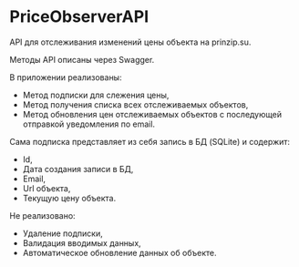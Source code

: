 # PriceObserverAPI
API для отслеживания изменений цены объекта на prinzip.su.

Методы API описаны через Swagger.

В приложении реализованы:
- Метод подписки для слежения цены,
- Метод получения списка всех отслеживаемых объектов,
- Метод обновления цен отслеживаемых объектов с последующей отправкой уведомления по email.

Сама подписка представляет из себя запись в БД (SQLite) и содержит:
- Id,
- Дата создания записи в БД,
- Email,
- Url объекта,
- Текущую цену объекта.

Не реализовано:
- Удаление подписки,
- Валидация вводимых данных,
- Автоматическое обновление данных об объекте.
